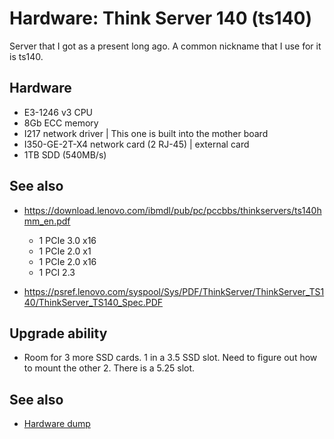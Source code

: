 # Hardware: Think Server 140 (ts140)

Server that I got as a present long ago. A common nickname that I use for it is ts140.

## Hardware

- E3-1246 v3 CPU
- 8Gb ECC memory
- I217 network driver | This one is built into the mother board
- I350-GE-2T-X4 network card (2 RJ-45) | external card
- 1TB SDD (540MB/s)

## See also

- <https://download.lenovo.com/ibmdl/pub/pc/pccbbs/thinkservers/ts140hmm_en.pdf>

  - 1 PCIe 3.0 x16
  - 1 PCIe 2.0 x1
  - 1 PCIe 2.0 x16
  - 1 PCI 2.3

- https://psref.lenovo.com/syspool/Sys/PDF/ThinkServer/ThinkServer_TS140/ThinkServer_TS140_Spec.PDF

## Upgrade ability

- Room for 3 more SSD cards. 1 in a 3.5 SSD slot. Need to figure out how to mount the other 2. There is a 5.25 slot.

## See also

- [Hardware dump](../580)